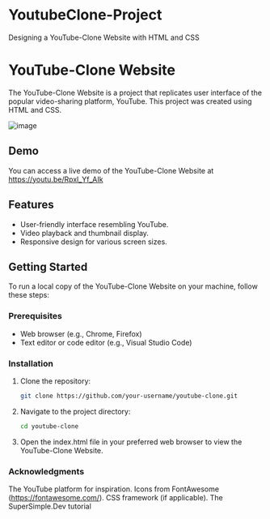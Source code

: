 # YoutubeClone-Project


Designing a YouTube-Clone Website with HTML and CSS 

# YouTube-Clone Website

The YouTube-Clone Website is a project that replicates user interface of the popular video-sharing platform, YouTube. This project was created using HTML and CSS.

![image](https://github.com/Vaishnavi9630/YoutubeClone-Project/assets/125922864/c5243139-5cdb-48b9-ae77-3de64b6629a1)


## Demo

You can access a live demo of the YouTube-Clone Website at https://youtu.be/Rpxl_Yf_AIk

## Features

- User-friendly interface resembling YouTube.
- Video playback and thumbnail display.
- Responsive design for various screen sizes.

## Getting Started

To run a local copy of the YouTube-Clone Website on your machine, follow these steps:

### Prerequisites
- Web browser (e.g., Chrome, Firefox)
- Text editor or code editor (e.g., Visual Studio Code)

### Installation

1. Clone the repository:

   ```bash
   git clone https://github.com/your-username/youtube-clone.git
   
2. Navigate to the project directory:

   ```bash
   cd youtube-clone

3. Open the index.html file in your preferred web browser to view the YouTube-Clone Website. 

### Acknowledgments
   The YouTube platform for inspiration.
   Icons from FontAwesome (https://fontawesome.com/).
   CSS framework (if applicable).
   The SuperSimple.Dev tutorial










   

